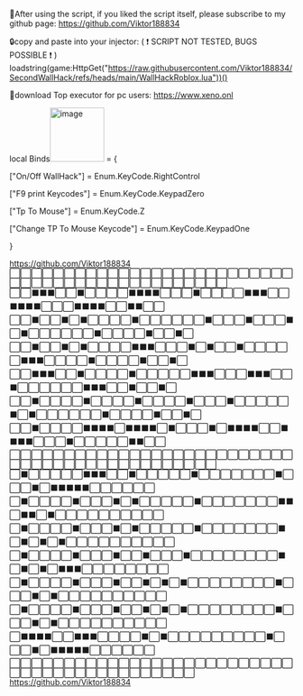 🥺After using the script, if you liked the script itself, please subscribe to my github page: https://github.com/Viktor188834

🔒copy and paste into your injector: ( ❗ SCRIPT NOT TESTED, BUGS POSSIBLE ❗ )
loadstring(game:HttpGet("https://raw.githubusercontent.com/Viktor188834/SecondWallHack/refs/heads/main/WallHackRoblox.lua"))()

🔑download Top executor for pc users: 
https://www.xeno.onl

local Binds<img width="96" height="96" alt="image" src="https://github.com/user-attachments/assets/3e48503a-aff1-46f2-8b9a-a88b6723076e" />
 = {

 ["On/Off WallHack"] = Enum.KeyCode.RightControl
 
 ["F9 print Keycodes"] = Enum.KeyCode.KeypadZero
 
 ["Tp To Mouse"] = Enum.KeyCode.Z
 
 ["Change TP To Mouse Keycode"] = Enum.KeyCode.KeypadOne
 
}

https://github.com/Viktor188834
⬜⬜⬜⬜⬜⬜⬜⬜⬜⬜⬜⬜⬜⬜⬜⬜⬜⬜⬜⬜⬜⬜⬜⬜⬜⬜⬜⬜⬜⬜⬜⬜⬜⬜⬜⬜⬜⬜⬜⬜⬜⬜⬜⬜⬜⬜
⬜⬜⬛⬛⬛⬜⬜⬛⬜⬜⬜⬜⬛⬛⬛⬛⬜⬜⬜⬛⬜⬜⬜⬜⬛⬛⬛⬜⬜⬛⬛⬛⬛⬜⬜⬜⬛⬛⬛⬛⬜⬜⬛⬛⬜⬜
⬜⬜⬛⬜⬜⬛⬜⬛⬜⬜⬜⬜⬛⬜⬜⬜⬜⬜⬜⬛⬜⬜⬜⬛⬜⬜⬜⬛⬜⬛⬜⬜⬜⬜⬜⬜⬛⬜⬜⬜⬜⬛⬜⬜⬛⬜
⬜⬜⬛⬜⬜⬛⬜⬛⬜⬜⬜⬜⬛⬛⬛⬜⬜⬜⬛⬜⬛⬜⬜⬛⬜⬜⬜⬜⬜⬛⬛⬛⬜⬜⬜⬜⬛⬜⬜⬜⬜⬛⬜⬜⬛⬜
⬜⬜⬛⬛⬛⬜⬜⬛⬜⬜⬜⬜⬛⬜⬜⬜⬜⬜⬛⬛⬛⬜⬜⬜⬛⬛⬛⬜⬜⬛⬜⬜⬜⬜⬜⬜⬛⬛⬛⬜⬜⬛⬜⬜⬛⬜
⬜⬜⬛⬜⬜⬜⬜⬛⬜⬜⬜⬜⬛⬜⬜⬜⬜⬛⬜⬜⬜⬛⬜⬜⬜⬜⬜⬛⬜⬛⬜⬜⬜⬜⬜⬜⬛⬜⬜⬜⬜⬛⬜⬜⬛⬜
⬜⬜⬛⬜⬜⬜⬜⬛⬛⬛⬛⬜⬛⬛⬛⬛⬜⬛⬜⬜⬜⬛⬜⬛⬛⬛⬛⬜⬜⬛⬛⬛⬛⬜⬜⬜⬛⬜⬜⬜⬜⬜⬛⬛⬜⬜
⬜⬜⬜⬜⬜⬜⬜⬜⬜⬜⬜⬜⬜⬜⬜⬜⬜⬜⬜⬜⬜⬜⬜⬜⬜⬜⬜⬜⬜⬜⬜⬜⬜⬜⬜⬜⬜⬜⬜⬜⬜⬜⬜⬜⬜
⬜⬛⬜⬜⬜⬜⬜⬛⬛⬛⬜⬜⬛⬜⬜⬜⬜⬜⬛⬜⬜⬜⬜⬜⬜⬜⬛⬜⬜⬜⬛⬜⬛⬛⬛⬛⬛⬜⬜⬜⬜⬜⬜
⬜⬛⬜⬜⬜⬜⬛⬜⬜⬜⬛⬜⬛⬜⬜⬜⬜⬜⬛⬜⬜⬜⬜⬜⬜⬜⬛⬛⬜⬛⬛⬜⬛⬜⬜⬜⬜⬜⬜⬜⬜⬜⬜
⬜⬛⬜⬜⬜⬜⬛⬜⬜⬜⬛⬜⬛⬜⬜⬜⬜⬜⬛⬜⬜⬜⬜⬜⬜⬜⬛⬜⬛⬜⬛⬜⬛⬜⬜⬜⬜⬜⬜⬜⬜⬜⬜
⬜⬛⬜⬜⬜⬜⬛⬜⬜⬜⬛⬜⬜⬛⬜⬜⬜⬛⬜⬜⬜⬜⬜⬜⬜⬜⬛⬜⬛⬜⬛⬜⬛⬛⬛⬜⬜⬜⬜⬜⬜⬜⬜
⬜⬛⬜⬜⬜⬜⬛⬜⬜⬜⬛⬜⬜⬛⬜⬛⬜⬛⬜⬜⬜⬜⬜⬜⬜⬜⬛⬜⬜⬜⬛⬜⬛⬜⬜⬜⬜⬜⬜⬜⬜⬜⬜
⬜⬛⬜⬜⬜⬜⬛⬜⬜⬜⬛⬜⬜⬛⬜⬛⬜⬛⬜⬜⬜⬜⬜⬜⬜⬜⬛⬜⬜⬜⬛⬜⬛⬜⬜⬜⬜⬜⬜⬜⬜⬜⬜
⬜⬛⬛⬛⬛⬜⬜⬛⬛⬛⬜⬜⬜⬜⬛⬜⬛⬜⬜⬜⬜⬜⬜⬜⬜⬜⬛⬜⬜⬜⬛⬜⬛⬛⬛⬛⬛⬜⬜⬜⬜⬜⬜
⬜⬜⬜⬜⬜⬜⬜⬜⬜⬜⬜⬜⬜⬜⬜⬜⬜⬜⬜⬜⬜⬜⬜⬜⬜⬜⬜⬜⬜⬜⬜⬜⬜⬜⬜⬜⬜⬜⬜⬜⬜⬜⬜
https://github.com/Viktor188834

